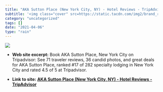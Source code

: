 ```yaml
---
title: "AKA Sutton Place (New York City, NY) - Hotel Reviews - TripAdvisor"
subtitle: '<img class="cover" src=https://static.tacdn.com/img2/brand_refresh/application_icons/post-image-550x...'
category: "uncategorized"
tags: []
date: "2021-04-06"
type: "rain"
---
```

<img class="cover" src=https://static.tacdn.com/img2/brand_refresh/application_icons/post-image-550x550.png>



* **Web site excerpt:** Book AKA Sutton Place, New York City on Tripadvisor: See 71 traveler reviews, 36 candid photos, and great deals for AKA Sutton Place, ranked #17 of 282 specialty lodging in New York City and rated 4.5 of 5 at Tripadvisor.

* **Link to site:** **[AKA Sutton Place (New York City, NY) - Hotel Reviews - TripAdvisor](http://www.tripadvisor.com/Hotel_Review-g60763-d121999-Reviews-AKA_Sutton_Place-New_York_City_New_York.html)**